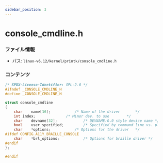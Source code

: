 ```yaml
---
sidebar_position: 3
---
```

# console_cmdline.h

### ファイル情報

- パス: `linux-v6.12/kernel/printk/console_cmdline.h`

### コンテンツ

```h
/* SPDX-License-Identifier: GPL-2.0 */
#ifndef _CONSOLE_CMDLINE_H
#define _CONSOLE_CMDLINE_H

struct console_cmdline
{
	char	name[16];			/* Name of the driver	    */
	int	index;				/* Minor dev. to use	    */
	char	devname[32];			/* DEVNAME:0.0 style device name */
	bool	user_specified;			/* Specified by command line vs. platform */
	char	*options;			/* Options for the driver   */
#ifdef CONFIG_A11Y_BRAILLE_CONSOLE
	char	*brl_options;			/* Options for braille driver */
#endif
};

#endif

```
